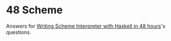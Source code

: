 # 48 Scheme
Answers for [Writing Scheme Interpreter with Haskell in 48 hours](http://ja.wikibooks.org/wiki/48%E6%99%82%E9%96%93%E3%81%A7Scheme%E3%82%92%E6%9B%B8%E3%81%93%E3%81%86)'s questions.
